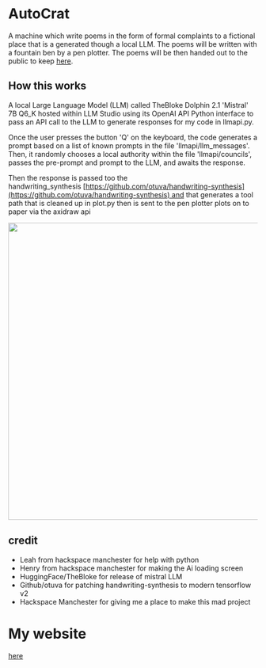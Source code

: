 # AutoCrat
A machine which write poems in the form of formal complaints to a fictional place that is a generated though a local LLM. The poems will be written with a fountain ben by a pen plotter. The poems will be then handed out to the public to keep [here](https://alexmakes.net/projects/autocrat.html).

## How this works 

A local Large Language Model (LLM) called TheBloke Dolphin 2.1 'Mistral' 7B Q6_K hosted within LLM Studio using its OpenAI API Python interface to pass an API call to the LLM to generate responses for my code in llmapi.py.

Once the user presses the button 'Q' on the keyboard, the code generates a prompt based on a list of known prompts in the file 'llmapi/llm_messages'. Then, it randomly chooses a local authority within the file 'llmapi/councils', passes the pre-prompt and prompt to the LLM, and awaits the response.


Then the response is passed too the handwriting_synthesis [https://github.com/otuva/handwriting-synthesis](https://github.com/otuva/handwriting-synthesis) and that generates a tool path that is cleaned up in plot.py then is sent to the pen plotter plots on to paper via the axidraw api

<img src="attachments/Pasted%20image%2020240401221055.png" width="600" />

## credit

* Leah from hackspace manchester for help with python
* Henry from hackspace manchester for making the Ai loading screen
* HuggingFace/TheBloke for release of mistral LLM
* Github/otuva for patching handwriting-synthesis to modern tensorflow v2 
* Hackspace Manchester for giving me a place to make this mad project 

# My website

[here](https://alexmakes.net/)
